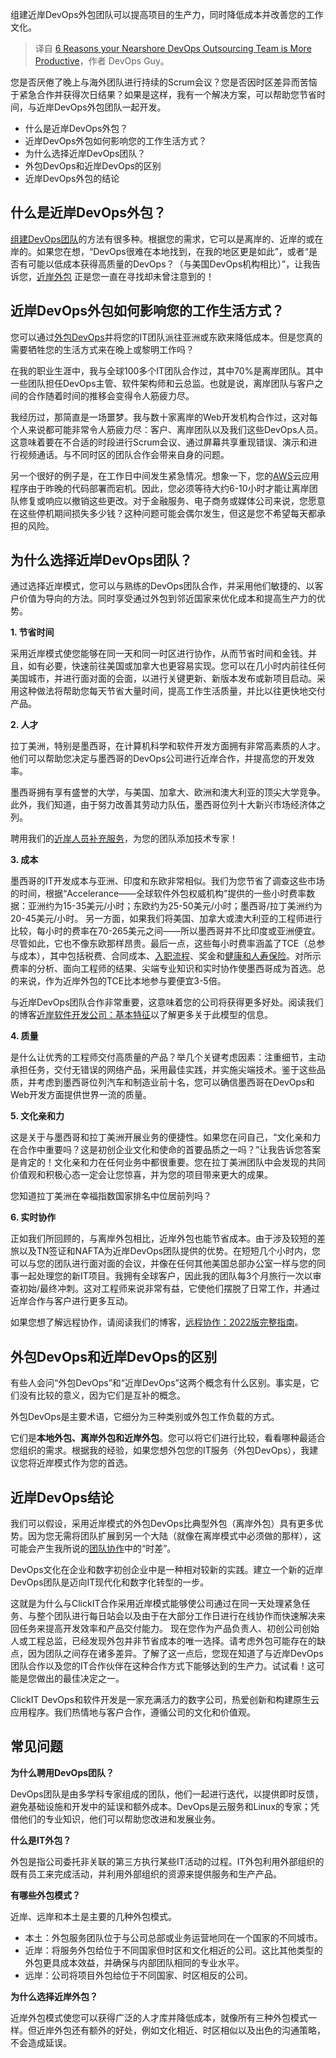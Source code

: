 
<!--
title: 近岸外包团队更具生产力的6个原因
cover: https://www.clickittech.com/wp-content/uploads/2017/07/Outsourcing-DevOps-Teams-with-Nearshore.png
-->

组建近岸DevOps外包团队可以提高项目的生产力，同时降低成本并改善您的工作文化。

> 译自 [6 Reasons your Nearshore DevOps Outsourcing Team is More Productive](https://www.clickittech.com/devops/nearshore-devops-outsourcing/)，作者 DevOps Guy。


您是否厌倦了晚上与海外团队进行持续的Scrum会议？您是否因时区差异而苦恼于紧急合作并获得次日结果？如果是这样，我有一个解决方案，可以帮助您节省时间，与近岸DevOps外包团队一起开发。

- 什么是近岸DevOps外包？
- 近岸DevOps外包如何影响您的工作生活方式？
- 为什么选择近岸DevOps团队？
- 外包DevOps和近岸DevOps的区别
- 近岸DevOps外包的结论

## 什么是近岸DevOps外包？

[组建DevOps团队](https://www.clickittech.com/devops-outsourcing/)的方法有很多种。根据您的需求，它可以是离岸的、近岸的或在岸的。如果您在想，“DevOps很难在本地找到，在我的地区更是如此”，或者“是否有可能以低成本获得高质量的DevOps？（与美国DevOps机构相比）”，让我告诉您，[近岸外包](https://www.clickittech.com/nearshore) 正是您一直在寻找却未曾注意到的！

## 近岸DevOps外包如何影响您的工作生活方式？

您可以通过[外包DevOps](https://www.clickittech.com/devops/remote-devops/)并将您的IT团队派往亚洲或东欧来降低成本。但是您真的需要牺牲您的生活方式来在晚上或黎明工作吗？

在我的职业生涯中，我与全球100多个IT团队合作过，其中70%是离岸团队。其中一些团队担任DevOps主管、软件架构师和云总监。也就是说，离岸团队与客户之间的合作随着时间的推移会变得令人筋疲力尽。

我经历过，那简直是一场噩梦。我与数十家离岸的Web开发机构合作过，这对每个人来说都可能非常令人筋疲力尽：客户、离岸团队以及我们这些DevOps人员。这意味着要在不合适的时段进行Scrum会议、通过屏幕共享重现错误、演示和进行视频通话。与不同时区的团队合作会带来自身的问题。

另一个很好的例子是，在工作日中间发生紧急情况。想象一下，您的[AWS](https://partners.amazonaws.com/partners/001E000000uiD2UIAU/)云应用程序由于昨晚的代码部署而宕机。因此，您必须等待大约6-10小时才能让离岸团队修复或响应以撤销这些更改。对于金融服务、电子商务或媒体公司来说，您愿意在这些停机期间损失多少钱？这种问题可能会偶尔发生，但这是您不希望每天都承担的风险。

## 为什么选择近岸DevOps团队？

通过选择近岸模式，您可以与熟练的DevOps团队合作，并采用他们敏捷的、以客户价值为导向的方法。同时享受通过外包到邻近国家来优化成本和提高生产力的优势。

**1. 节省时间**

采用近岸模式使您能够在同一天和同一时区进行协作，从而节省时间和金钱。并且，如有必要，快速前往美国或加拿大也更容易实现。您可以在几小时内前往任何美国城市，并进行面对面的会面，以进行关键更新、新版本发布或新项目启动。采用这种做法将帮助您每天节省大量时间，提高工作生活质量，并比以往更快地交付产品。

**2. 人才**

拉丁美洲，特别是墨西哥，在计算机科学和软件开发方面拥有非常高素质的人才。他们可以帮助您决定与墨西哥的DevOps公司进行近岸合作，并提高您的开发效率。

墨西哥拥有享有盛誉的大学，与美国、加拿大、欧洲和澳大利亚的顶尖大学竞争。此外，我们知道，由于努力改善其劳动力队伍，墨西哥位列十大新兴市场经济体之列。

聘用我们的[近岸人员补充服务](https://www.clickittech.com/staff-augmentation-services/)，为您的团队添加技术专家！

**3. 成本**

墨西哥的IT开发成本与亚洲、印度和东欧非常相似。我们为您节省了调查这些市场的时间，根据“Accelerance——全球软件外包权威机构”提供的一些小时费率数据：亚洲约为15-35美元/小时；东欧约为25-50美元/小时；墨西哥/拉丁美洲约为20-45美元/小时。
另一方面，如果我们将美国、加拿大或澳大利亚的工程师进行比较，每小时的费率在70-265美元之间——所以墨西哥并不比印度或亚洲便宜。尽管如此，它也不像东欧那样昂贵。最后一点，这些每小时费率涵盖了TCE（总参与成本），其中包括税费、合同成本、[入职流程](https://factohr.com/employee-onboarding-guide/)、奖金和[健康和人寿保险](https://compareclub.com.au/health-insurance/benefits/)。对所示费率的分析、面向工程师的结果、尖端专业知识和实时协作使墨西哥成为首选。总的来说，作为近岸外包的TCE比本地参与要便宜3-5倍。

与近岸DevOps团队合作非常重要，这意味着您的公司将获得更多好处。阅读我们的博客[近岸软件开发公司：基本特征](https://www.clickittech.com/nearshore/nearshore-software-development/)以了解更多关于此模型的信息。

**4. 质量**

是什么让优秀的工程师交付高质量的产品？举几个关键考虑因素：注重细节，主动承担任务，交付无错误的网络产品，采用最佳实践，并实施尖端技术。鉴于这些品质，并考虑到墨西哥位列汽车和制造业前十名，您可以确信墨西哥在DevOps和Web开发方面提供世界一流的质量。

**5. 文化亲和力**

这是关于与墨西哥和拉丁美洲开展业务的便捷性。如果您在问自己，“文化亲和力在合作中重要吗？这是初创企业文化和使命的首要品质之一吗？”让我告诉您答案是肯定的！文化亲和力在任何业务中都很重要。您在拉丁美洲团队中会发现的共同价值观和积极心态一定会让您惊喜，并为您的项目带来更大的成果。

您知道拉丁美洲在幸福指数国家排名中位居前列吗？

**6. 实时协作**

正如我们所回顾的，与离岸外包相比，近岸外包也能节省成本。由于涉及较短的差旅以及TN签证和NAFTA为近岸DevOps团队提供的优势。在短短几个小时内，您可以与您的团队进行面对面的会议，并像在任何其他美国总部办公室一样与您的同事一起处理您的新IT项目。我拥有全球客户，因此我的团队每3个月旅行一次以审查初始/最终冲刺。这对工程师来说非常有益，它使他们摆脱了日常工作，并通过近岸合作与客户进行更多互动。

如果您想了解远程协作，请阅读我们的博客，[远程协作：2022版完整指南](https://www.clickittech.com/nearshore/remote-collaboration/)。


## 外包DevOps和近岸DevOps的区别

有些人会问“外包DevOps”和“近岸DevOps”这两个概念有什么区别。事实是，它们没有比较的意义，因为它们是互补的概念。

外包DevOps是主要术语，它细分为三种类别或外包工作负载的方式。

它们是**本地外包、离岸外包和近岸外包**。您可以将它们进行比较，看看哪种最适合您组织的需求。根据我的经验，如果您想外包您的IT服务（外包DevOps），我建议您将近岸模式作为您的首选。

## 近岸DevOps结论

我们可以假设，采用近岸模式的外包DevOps比典型外包（离岸外包）具有更多优势。因为您无需将团队扩展到另一个大陆（就像在离岸模式中必须做的那样），这可能会产生我所说的[团队协作](https://trueconf.com/blog/reviews-comparisons/team-collaboration.html)中的“时差”。

DevOps文化在企业和数字初创企业中是一种相对较新的实践。建立一个新的近岸DevOps团队是迈向IT现代化和数字化转型的一步。

这就是为什么与ClickIT合作采用近岸模式能够使公司通过在同一天处理紧急任务、与整个团队进行每日站会以及由于在大部分工作日进行在线协作而快速解决来回任务来提高开发效率和产品交付能力。
现在您作为产品负责人、初创公司创始人或工程总监，已经发现外包并非节省成本的唯一选择。请考虑外包可能存在的缺点，因为团队之间存在诸多差异。了解了这一点后，您现在知道了与近岸DevOps团队合作以及您的IT合作伙伴在这种合作方式下能够达到的生产力。试试看！这可能是您做出的最佳决定之一。

ClickIT DevOps和软件开发是一家充满活力的数字公司，热爱创新和构建原生云应用程序。我们热情地与客户合作，遵循公司的文化和价值观。

## 常见问题

**为什么聘用DevOps团队？** 

DevOps团队是由多学科专家组成的团队，他们一起进行迭代，以提供即时反馈，避免基础设施和开发中的延误和额外成本。DevOps是云服务和Linux的专家；凭借他们的专业知识，他们可以帮助您改进和发展业务。

**什么是IT外包？**

外包是指公司委托非关联的第三方执行某些IT活动的过程。IT外包利用外部组织的既有员工来完成活动，并利用外部组织的资源来提供服务和生产产品。

**有哪些外包模式？** 

近岸、远岸和本土是主要的几种外包模式。

* 本土：外包服务团队位于与公司总部或业务运营地同在一个国家的不同城市。
* 近岸：将服务外包给位于不同国家但时区和文化相近的公司。这比其他类型的外包更具成本效益，并确保与内部团队相同的专业水平。
* 远岸：公司将项目外包给位于不同国家、时区相反的公司。

**为什么选择近岸外包？** 

近岸外包模式使您可以获得广泛的人才库并降低成本，就像所有三种外包模式一样。但近岸外包还有额外的好处，例如文化相近、时区相似以及出色的沟通策略，不会造成延误。